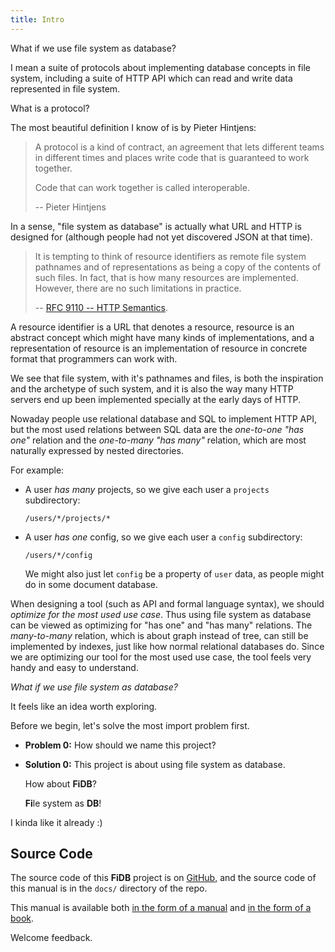```yaml
---
title: Intro
---
```


What if we use file system as database?

I mean a suite of protocols about
implementing database concepts in file system,
including a suite of HTTP API which can
read and write data represented in file system.

What is a protocol?

The most beautiful definition I know of is by Pieter Hintjens:

> A protocol is a kind of contract, an agreement that lets different
> teams in different times and places write code that is guaranteed to
> work together.
>
> Code that can work together is called interoperable.
>
> -- Pieter Hintjens

In a sense, "file system as database"
is actually what URL and HTTP is designed for
(although people had not yet discovered JSON at that time).

> It is tempting to think of resource identifiers as remote file
> system pathnames and of representations as being a copy of the
> contents of such files. In fact, that is how many resources are
> implemented. However, there are no such limitations in practice.
>
> -- [RFC 9110 -- HTTP Semantics](https://www.rfc-editor.org/rfc/rfc9110.html).

A resource identifier is a URL that denotes a resource,
resource is an abstract concept which might have many kinds of implementations,
and a representation of resource is an implementation of resource in concrete format
that programmers can work with.

We see that file system,
with it's pathnames and files,
is both the inspiration and the archetype of such system,
and it is also the way many HTTP servers end up been implemented
specially at the early days of HTTP.

Nowaday people use relational database and SQL to implement HTTP API,
but the most used relations between SQL data
are the _one-to-one "has one"_ relation
and the _one-to-many "has many"_ relation,
which are most naturally expressed by nested directories.

For example:

- A user _has many_ projects,
  so we give each user a `projects` subdirectory:

  ```
  /users/*/projects/*
  ```

- A user _has one_ config,
  so we give each user a `config` subdirectory:

  ```
  /users/*/config
  ```

  We might also just let `config` be a property of `user` data,
  as people might do in some document database.

When designing a tool (such as API and formal language syntax),
we should _optimize for the most used use case_.
Thus using file system as database can be viewed as
optimizing for "has one" and "has many" relations.
The _many-to-many_ relation, which is about graph instead of tree,
can still be implemented by indexes,
just like how normal relational databases do.
Since we are optimizing our tool for the most used use case,
the tool feels very handy and easy to understand.

_What if we use file system as database?_

It feels like an idea worth exploring.

Before we begin, let's solve the most import problem first.

- **Problem 0:** How should we name this project?

- **Solution 0:** This project is about using file system as database.

  How about **FiDB**?

  **Fi**le system as **DB**!

I kinda like it already :)

## Source Code

The source code of this **FiDB** project is on [GitHub](https://github.com/fidb-official/fidb), and the source code of this manual is in the `docs/` directory of the repo.

This manual is available
both [in the form of a manual](https://readonly.link/manuals/https://cdn.fidb.dev/docs/manual.json)
and [in the form of a book](https://readonly.link/books/https://cdn.fidb.dev/docs/book.json).

Welcome feedback.
